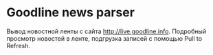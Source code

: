 # Goodline news parser
Вывод новостной ленты с сайта http://live.goodline.info. Подробный просмотр новостей в ленте, подгрузка записей с помощью Pull to Refresh.
